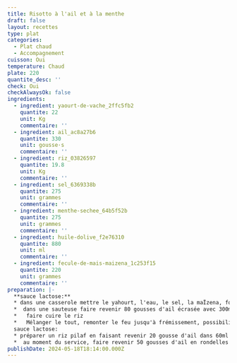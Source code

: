```yaml
---
title: Risotto à l'ail et à la menthe
draft: false
layout: recettes
type: plat
categories:
  - Plat chaud
  - Accompagnement
cuisson: Oui
temperature: Chaud
plate: 220
quantite_desc: ''
check: Oui
checkAlwaysOk: false
ingredients:
  - ingredient: yaourt-de-vache_2ffc5fb2
    quantite: 22
    unit: Kg
    commentaire: ''
  - ingredient: ail_ac8a27b6
    quantite: 330
    unit: gousse·s
    commentaire: ''
  - ingredient: riz_03826597
    quantite: 19.8
    unit: Kg
    commentaire: ''
  - ingredient: sel_6369338b
    quantite: 275
    unit: grammes
    commentaire: ''
  - ingredient: menthe-sechee_64b5f52b
    quantite: 275
    unit: grammes
    commentaire: ''
  - ingredient: huile-dolive_f2e76310
    quantite: 880
    unit: ml
    commentaire: ''
  - ingredient: fecule-de-mais-maizena_1c253f15
    quantite: 220
    unit: grammes
    commentaire: ''
preparation: |-
  **sauce lactose:** 
  * dans une casserole mettre le yahourt, l'eau, le sel, la maÏzena, fouetter sans s'arrêter jusqu'à ébullition, baisser le feu et maintenir au chaud, attention il est important de fouetter sans arrêt pour éviter que le yahourt ne caille.
  *  dans une sauteuse faire revenir 80 gousses d'ail écrasée avec 300ml d'huile d'olives pendant deux mn, dorer mais pas brunir. mélanger avec la sauce au yahourts, cela doit être salé et acidulé, possible de rectifier avec du sel et du jus de citrons
  *   faire cuire le riz
  *   Mélanger le tout, remonter le feu jusqu'à frémissement, possibilité de rajouter de l'eau selon la consistance qui doit se rapprocher de celle du risotto.
  sauce lactose:
  * préparer un riz pilaf en faisant revenir 20 gousse d'ail dans 60ml d'huile d'olives, du sel, du poivre quand c'est un peu grillé, rajouter 1.8kg de riz, remuer jusqu'à un aspect translucide du riz, couvrir d'eau ( deux fois le volume de riz) et mettre un couvercle avec le feu au minimum pendant 10 mn, ne pas ouvrir, ne pas remuer avant évaporation de l'eau. possibilité de faire ce pilaf au four si c'est plus pratique...
  *  au moment du service, faire revenir 50 gousses d'ail en rondelles dans de l'huile d'olives jusqu'à ce qu'elles soient dorées et parsemer les plats de services avec ail et menthe séchées.
publishDate: 2024-05-18T18:14:00.000Z
---
```

